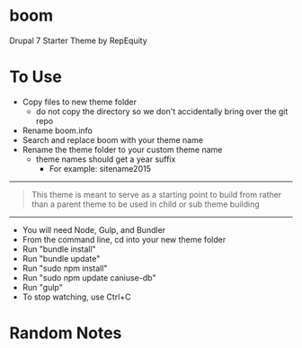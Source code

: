 boom
====

Drupal 7 Starter Theme by RepEquity

To Use
======

- Copy files to new theme folder
	- do not copy the directory so we don't accidentally bring over the git repo
- Rename boom.info
- Search and replace boom with your theme name
- Rename the theme folder to your custom theme name
  - theme names should get a year suffix
    - For example: sitename2015

---

> This theme is meant to serve as a starting point to build from rather than a parent theme to be used in child or sub theme building

---

-  You will need Node, Gulp, and Bundler
-  From the command line, cd into your new theme folder
-  Run "bundle install"
-  Run "bundle update"
-  Run "sudo npm install"
-  Run "sudo npm update caniuse-db"
-  Run "gulp"
-  To stop watching, use Ctrl+C

Random Notes
============

